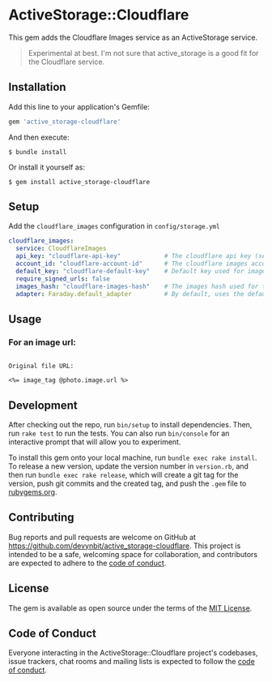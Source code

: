 # ActiveStorage::Cloudflare

This gem adds the Cloudflare Images service as an ActiveStorage service. 

> Experimental at best. I'm not sure that active_storage is a good fit for the Cloudflare service. 

## Installation

Add this line to your application's Gemfile:

```ruby
gem 'active_storage-cloudflare'
```

And then execute:

    $ bundle install

Or install it yourself as:

    $ gem install active_storage-cloudflare

## Setup 

Add the `cloudflare_images` configuration in `config/storage.yml`

```yaml
cloudflare_images:
  service: CloudflareImages
  api_key: "cloudflare-api-key"            # The cloudflare api key (see api keys in images dashboard)
  account_id: "cloudflare-account-id"      # The cloudflare images account id (found in images dashboard)
  default_key: "cloudflare-default-key"    # Default key used for image signing (found in images dashboard) 
  require_signed_urls: false
  images_hash: "cloudflare-images-hash"    # The images hash used for the image delivery url (i.e. https://imagedelivery.net/<images-hash>/<image_id>/<variant_name>)
  adapter: Faraday.default_adapter         # By default, uses the default adapter for Faraday, but you can replace it with this config value. 
```

## Usage

### For an image url: 

```erb

Original file URL:

<%= image_tag @photo.image.url %>
```



## Development

After checking out the repo, run `bin/setup` to install dependencies. Then, run `rake test` to run the tests. You can also run `bin/console` for an interactive prompt that will allow you to experiment.

To install this gem onto your local machine, run `bundle exec rake install`. To release a new version, update the version number in `version.rb`, and then run `bundle exec rake release`, which will create a git tag for the version, push git commits and the created tag, and push the `.gem` file to [rubygems.org](https://rubygems.org).

## Contributing

Bug reports and pull requests are welcome on GitHub at https://github.com/devynbit/active_storage-cloudflare. This project is intended to be a safe, welcoming space for collaboration, and contributors are expected to adhere to the [code of conduct](https://github.com/devynbit/active_storage-cloudflare/blob/main/CODE_OF_CONDUCT.md).

## License

The gem is available as open source under the terms of the [MIT License](https://opensource.org/licenses/MIT).

## Code of Conduct

Everyone interacting in the ActiveStorage::Cloudflare project's codebases, issue trackers, chat rooms and mailing lists is expected to follow the [code of conduct](https://github.com/devynbit/active_storage-cloudflare/blob/main/CODE_OF_CONDUCT.md).
